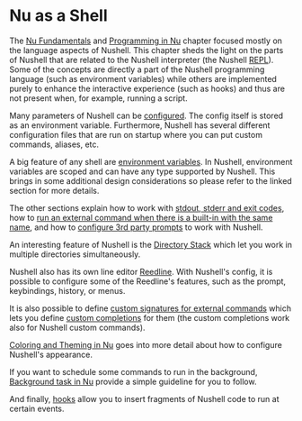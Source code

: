 # Nu as a Shell

The [Nu Fundamentals](nu_fundamentals.md) and [Programming in Nu](programming_in_nu.md) chapter focused mostly on the language aspects of Nushell.
This chapter sheds the light on the parts of Nushell that are related to the Nushell interpreter (the Nushell [REPL](https://en.wikipedia.org/wiki/Read%E2%80%93eval%E2%80%93print_loop)).
Some of the concepts are directly a part of the Nushell programming language (such as environment variables) while others are implemented purely to enhance the interactive experience (such as hooks) and thus are not present when, for example, running a script.

Many parameters of Nushell can be [configured](configuration.md).
The config itself is stored as an environment variable.
Furthermore, Nushell has several different configuration files that are run on startup where you can put custom commands, aliases, etc.

A big feature of any shell are [environment variables](environment.md).
In Nushell, environment variables are scoped and can have any type supported by Nushell.
This brings in some additional design considerations so please refer to the linked section for more details.

The other sections explain how to work with [stdout, stderr and exit codes](stdout_stderr_exit_codes.md), how to [run an external command when there is a built-in with the same name](./running_externals.md), and how to [configure 3rd party prompts](3rdpartyprompts.md) to work with Nushell.

An interesting feature of Nushell is the [Directory Stack](directory_stack.md) which let you work in multiple directories simultaneously.

Nushell also has its own line editor [Reedline](line_editor.md).
With Nushell's config, it is possible to configure some of the Reedline's features, such as the prompt, keybindings, history, or menus.

It is also possible to define [custom signatures for external commands](externs.md) which lets you define [custom completions](custom_completions.md) for them (the custom completions work also for Nushell custom commands).

[Coloring and Theming in Nu](coloring_and_theming.md) goes into more detail about how to configure Nushell's appearance.

If you want to schedule some commands to run in the background, [Background task in Nu](background_task.md) provide a simple guideline for you to follow.

And finally, [hooks](hooks.md) allow you to insert fragments of Nushell code to run at certain events.
